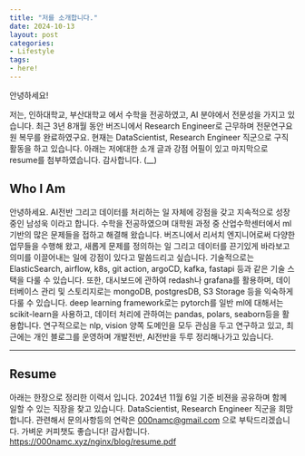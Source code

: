 ```yaml
---
title: "저를 소개합니다."
date: 2024-10-13
layout: post
categories: 
- Lifestyle
tags: 
- here!
---
```


안녕하세요!

저는, 인하대학교, 부산대학교 에서 수학을 전공하였고, AI 분야에서 전문성을 가지고 있습니다. 최근 3년 8개월 동안 버즈니에서 Research Engineer로 근무하며 전문연구요원 복무를 완료하였구요. 현재는 DataScientist, Research Engineer 직군으로 구직활동을 하고 있습니다. 아래는 저에대한 소개 글과 강점 어필이 있고 마지막으로 resume를 첨부하였습니다. 감사합니다. (\_\_) 

## Who I Am
안녕하세요. AI전반 그리고 데이터를 처리하는 일 자체에 강점을 갖고 지속적으로 성장중인 남성욱 이라고 합니다. 수학을 전공하였으며 대학원 과정 중 산업수학센터에서 ml기반의 많은 문제들을 접하고 해결해 왔습니다. 버즈니에서 리서치 엔지니어로써 다양한 업무들을 수행해 왔고, 새롭게 문제를 정의하는 일 그리고 데이터를 끈기있게 바라보고 의미를 이끌어내는 일에 강점이 있다고 말씀드리고 싶습니다. 기술적으로는 ElasticSearch,  airflow, k8s, git action, argoCD, kafka, fastapi 등과 같은 기술 스택을 다룰 수 있습니다. 또한, 대시보드에 관하여 redash나 grafana를 활용하며, 데이터베이스 관리 및 스토리지로는 mongoDB, postgresDB, S3 Storage 등을 익숙하게 다룰 수 있습니다. deep learning framework로는 pytorch를 일반 ml에 대해서는 scikit-learn을 사용하고, 데이터 처리에 관하여는 pandas, polars, seaborn등을 활용합니다. 연구적으로는 nlp, vision 양쪽 도메인을 모두 관심을 두고 연구하고 있고, 최근에는 개인 블로그를 운영하며 개발전반, AI전반을 두루 정리해나가고 있습니다.

<hr>

## Resume
아래는 한장으로 정리한 이력서 입니다. 2024년 11월 6일 기준 비젼을 공유하며 함께 일할 수 있는 직장을 찾고 있습니다. DataScientist, Research Engineer 직군을 희망 합니다. 관련해서 문의사항등의 연락은 000namc@gmail.com 으로 부탁드리겠습니다. 가벼운 커피챗도 좋습니다! 감사합니다.  
<https://000namc.xyz/nginx/blog/resume.pdf>
